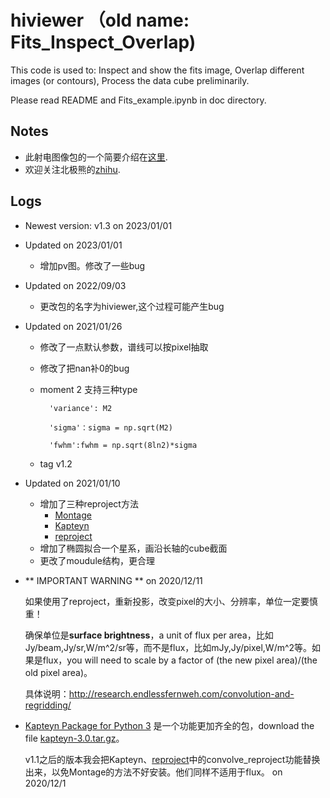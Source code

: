 #  hiviewer （old name: Fits_Inspect_Overlap)

This code is used to: Inspect and show the fits image,  Overlap different images (or contours), Process the data cube preliminarily.

Please read README and Fits_example.ipynb in doc directory.

## Notes

* 此射电图像包的一个简要介绍在[这里](https://zhuanlan.zhihu.com/p/595278094).
* 欢迎关注北极熊的[zhihu](https://www.zhihu.com/people/stellarxu).

## Logs

* Newest version: v1.3 on 2023/01/01
* Updated on 2023/01/01
    * 增加pv图。修改了一些bug

* Updated on 2022/09/03
    * 更改包的名字为hiviewer,这个过程可能产生bug

* Updated on 2021/01/26
    * 修改了一点默认参数，谱线可以按pixel抽取
    * 修改了把nan补0的bug
    * moment 2 支持三种type

            'variance': M2

            'sigma'：sigma = np.sqrt(M2)
            
            'fwhm':fwhm = np.sqrt(8ln2)*sigma
    * tag v1.2

* Updated on 2021/01/10
    * 增加了三种reproject方法
        * [Montage](https://montage-wrapper.readthedocs.io/en/latest/)
        * [Kapteyn](https://www.astro.rug.nl/software/kapteyn/maputilstutorial.html#re-projections-and-image-overlays)
        * [reproject](https://reproject.readthedocs.io/en/stable/celestial.html#adaptive-resampling)
    * 增加了椭圆拟合一个星系，画沿长轴的cube截面
    * 更改了moudule结构，更合理
    
* ** IMPORTANT WARNING **   on 2020/12/11
    
    如果使用了reproject，重新投影，改变pixel的大小、分辨率，单位一定要慎重！

    确保单位是**surface brightness**，a unit of flux per area，比如Jy/beam,Jy/sr,W/m^2/sr等，而不是flux，比如mJy,Jy/pixel,W/m^2等。如果是flux，you will need to scale by a factor of  (the new pixel area)/(the old pixel area)。

    具体说明：http://research.endlessfernweh.com/convolution-and-regridding/  

* [Kapteyn Package for Python 3](https://www.astro.rug.nl/software/kapteyn/index.html) 是一个功能更加齐全的包，download the file [kapteyn-3.0.tar.gz](https://www.astro.rug.nl/software/kapteyn/kapteyn-3.0.tar.gz)。

    v1.1之后的版本我会把Kapteyn、[reproject](https://reproject.readthedocs.io/en/stable/celestial.html#adaptive-resampling)中的convolve_reproject功能替换出来，以免Montage的方法不好安装。他们同样不适用于flux。 on 2020/12/1

